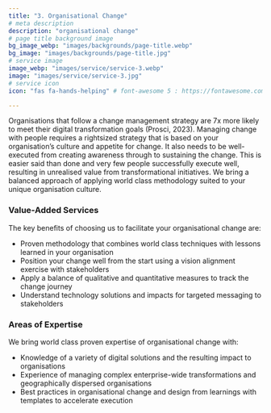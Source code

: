 ```yaml
---
title: "3. Organisational Change"
# meta description
description: "organisational change"
# page title background image
bg_image_webp: "images/backgrounds/page-title.webp"
bg_image: "images/backgrounds/page-title.jpg"
# service image
image_webp: "images/service/service-3.webp"
image: "images/service/service-3.jpg"
# service icon
icon: "fas fa-hands-helping" # font-awesome 5 : https://fontawesome.com/icons/

---
```


Organisations that follow a change management strategy are 7x more likely to meet their digital transformation goals (Prosci, 2023). Managing change with people requires a rightsized strategy that is based on your organisation’s culture and appetite for change. It also needs to be well-executed from creating awareness through to sustaining the change. This is easier said than done and very few people successfully execute well, resulting in unrealised value from transformational initiatives. We bring a balanced approach of applying world class methodology suited to your unique organisation culture.

### Value-Added Services
The key benefits of choosing us to facilitate your organisational change are:
-	Proven methodology that combines world class techniques with lessons learned in your organisation
-	Position your change well from the start using a vision alignment exercise with stakeholders
-	Apply a balance of qualitative and quantitative measures to track the change journey
-	Understand technology solutions and impacts for targeted messaging to stakeholders

### Areas of Expertise
We bring world class proven expertise of organisational change with:
-	Knowledge of a variety of digital solutions and the resulting impact to organisations
-	Experience of managing complex enterprise-wide transformations and geographically dispersed organisations
-	Best practices in organisational change and design from learnings with templates to accelerate execution
